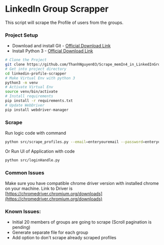 # LinkedIn Group Scrapper
This script will scrape the Profile of users from the groups.

### Project Setup
* Download and install Git - [Official Download Link](https://git-scm.com/downloads)
* Install Python 3 - [Official Download Link](https://www.python.org/downloads/)
```bash
# Clone the Project
git clone https://github.com/ThanhNguyen03/Scrape_memIn4_in_LinkedInGroup.git
# Get into project directory
cd linkedin-profile-scrapper
# Make Virtual Env with python 3
python3 -m venv
# Activate Virtual Env
source venv/bin/activate
# Install requirements
pip install -r requirements.txt
# Update WebDriver
pip install webdriver-manager
``` 

### Scrape
Run logic code with command
```bash
python src/scrape_profiles.py --email=enteryouremail --password=enteryourpassword --group_ids=entergroupid 
```
Or Run UI of Application with code
```bash
python src/loginHandle.py
```

### Common Issues
Make sure you have compatible chrome driver version with installed chrome on your machine.
Link to Driver is [https://chromedriver.chromium.org/downloads](https://chromedriver.chromium.org/downloads)


### Known Issues:
* Initial 20 members of groups are going to scrape (Scroll pagination is pending)
* Generate separate file for each group
* Add option to don't scrape already scraped profiles
